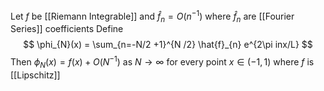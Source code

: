 Let $f$ be [[Riemann Integrable]] and $\hat{f}_{n}=O(n^{-1})$
where $\hat{f}_{n}$ are [[Fourier Series]] coefficients
Define 
$$
\phi_{N}(x) = \sum_{n=-N/2 +1}^{N /2} \hat{f}_{n} e^{2\pi inx/L}
$$
Then $\phi_{N}(x)=f(x) +O(N^{-1})$ as $N\to \infty$ 
for every point $x\in(-1,1)$ where $f$ is [[Lipschitz]]
